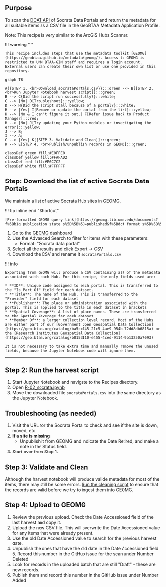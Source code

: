 ## Purpose

To scan the [DCAT API](https://resources.data.gov/resources/dcat-us/) of Socrata Data Portals and return the metadata for all suitable items as a CSV file in the GeoBTAA Metadata Application Profile.

Note: This recipe is very similar to the ArcGIS Hubs Scanner.

!!! warning " "

	This recipe includes steps that use the metadata toolkit [GEOMG](https://geobtaa.github.io/metadata/geomg/). Access to GEOMG is restricted to UMN BTAA-GIN staff and requires a login account. External users can create their own list or use one provided in this repository.

``` mermaid
graph TB

A{{STEP 1. <br>Download socrataPortals.csv}}:::green --> B[[STEP 2. <br>Run Jupyter Notebook harvest script]]:::green;
B --> C{Did the script run successfully?}:::white;
C --> |No| D[Troubleshoot]:::yellow;
D --> H{Did the script stall because of a portal?}:::white;
H --> |Yes| I[Remove or update the portal from the list]:::yellow;
H --> |No & I can't figure it out.| F[Refer issue back to Product Manager]:::red;
H --> |No| J[Try updating your Python modules or investigating the error]:::yellow;
J --> B;
I --> A;
C --> |Yes| K[[STEP 3. Validate and Clean]]:::green; 
K --> E[STEP 4. <br>Publish/unpublish records in GEOMG]:::green; 

classDef green fill:#E0FFE0
classDef yellow fill:#FAFAD2
classDef red fill:#E6C7C2
classDef white fill:#FFFFFF

```


## Step: Download the list of active Socrata Data Portals

We maintain a list of active Socrata Hub sites in GEOMG. 

!!! tip inline end "Shortcut"

	[Pre-formatted GEOMG query link](https://geomg.lib.umn.edu/documents?f%5Bb1g_publication_state_s%5D%5B%5D=published&f%5Bdct_format_s%5D%5B%5D=Socrata+data+portal&q=&rows=20&sort=score+desc)

1. Go to the [GEOMG](https://geomg.lib.umn.edu) dashboard
2. Use the Advanced Search to filter for items with these parameters:
  	 - Format: "Socrata data portal"
3. Select all the results and click Export -> CSV
4. Download the CSV and rename it `socrataPortals.csv`


!!! info
    
	Exporting from GEOMG will produce a CSV containing all of the metadata associated with each Hub. For this recipe, the only fields used are:

	* **ID**: Unique code assigned to each portal. This is transferred to the "Is Part Of" field for each dataset.
	* **Title**: The name of the Hub. This is transferred to the "Provider" field for each dataset
	* **Publisher**: The place or administration associated with the portal. This is applied to the title in each dataset in brackets
	* **Spatial Coverage**: A list of place names. These are transferred to the Spatial Coverage for each dataset
	* **Member Of**: a larger collection level record. Most of the Hubs are either part of our [Government Open Geospatial Data Collection](https://geo.btaa.org/catalog/ba5cc745-21c5-4ae9-954b-72dd8db6815a) or the [Research Institutes Geospatial Data Collection](https://geo.btaa.org/catalog/b0153110-e455-4ced-9114-9b13250a7093)

	It is not necessary to take extra time and manually remove the unused fields, because the Jupyter Notebook code will ignore them.

-------------------

## Step 2: Run the harvest script

1. Start Jupyter Notebook and navigate to the Recipes directory.
2. Open [R-02_socrata.ipynb](https://github.com/geobtaa/harvesting-guide/blob/main/recipes/R-02_socrata)
3. Move the downloaded file `socrataPortals.csv` into the same directory as the Jupyter Notebook.


## Troubleshooting (as needed)

1. Visit the URL for the Socrata Portal to check and see if the site is down, moved, etc. 
2. **If a site is missing**
	- Unpublish it from GEOMG and indicate the Date Retired, and make a note in the Status field.  
3. Start over from Step 1.

## Step 3: Validate and Clean

Although the harvest notebook will produce valide metadata for most of the items, there may still be some errors. [Run the cleaning script](clean.md) to ensure that the records are valid before we try to ingest them into GEOMG.


## Step 4: Upload to GEOMG

1. Review the previous upload. Check the Date Accessioned field of the last harvest and copy it. 
2. Upload the new CSV file. This will overwrite the Date Accessioned value for any items that were already present.
3. Use the old Date Accessioned value to search for the previous harvest date. 
4. Unpublish the ones that have the old date in the Date Accessioned field 5. Record this number in the GitHub issue for the scan under Number Deleted
6. Look for records in the uploaded batch that are still "Draft" - these are new records. 
7. Publish them and record this number in the GitHub issue under Number Added
